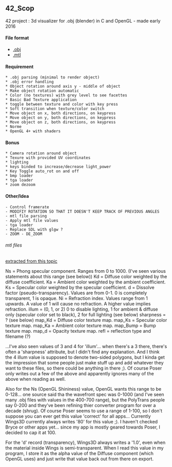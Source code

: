 ##  42_Scop
42 project : 3d visualizer for .obj (blender) in C and OpenGL - made early 2016

#### File format
* [.obj](http://www.martinreddy.net/gfx/3d/OBJ.spec)
* [.mtl](http://www.fileformat.info/format/material/)

#### Requirement
	* .obj parsing (minimal to render object)
	* .obj error handling
	* Object rotation around axis y - middle of object
	* Make object rotation automatic		
	* Color (no textures) with grey level to see facettes
	* Basic Bad Texture application
	* toggle between texture and color with key press
	* Soft transition when texture/color switch
	* Move object on x, both directions, on keypress
	* Move object on y, both directions, on keypress
	* Move object on z, both directions, on keypress
	* Norme
	* OpenGL 4+ with shaders

#### Bonus
	* Camera rotation around object
	* Texure with provided UV coordinates
	* lighting
	* keys binded to increase/decrease light_power
	* Key Toggle auto_rot on and off
	* bmp loader
	* tga loader
	* zoom dezoom

#### Other/Idea
	- Control framerate
	- MODIFIY ROTATION SO THAT IT DOESN'T KEEP TRACK OF PREVIOUS ANGLES
	- mtl file parsing
	- Apply mtl file values
	- tga loader
	- Replace SDL with glgw ?
	- ZOOM - DE_ZOOM


###### mtl files

[extracted from this topic](http://nendowingsmirai.yuku.com/forum/viewtopic/id/1723#.VsSZkpMrJBw)

Ns = Phong specular component. Ranges from 0 to 1000. (I've seen various statements about this range (see below))
Kd = Diffuse color weighted by the diffuse coefficient.
Ka = Ambient color weighted by the ambient coefficient.
Ks = Specular color weighted by the specular coefficient.
d = Dissolve factor (pseudo-transparency). Values are from 0-1. 0 is completely transparent, 1 is opaque.
Ni = Refraction index. Values range from 1 upwards. A value of 1 will cause no refraction. A higher value implies refraction.
illum = (0, 1, or 2) 0 to disable lighting, 1 for ambient & diffuse only (specular color set to black), 2 for full lighting (see below)
sharpness = ? (see below)
map_Kd = Diffuse color texture map.
map_Ks = Specular color texture map.
map_Ka = Ambient color texture map.
map_Bump = Bump texture map.
map_d = Opacity texture map.
refl = reflection type and filename (?)

...I've also seen values of 3 and 4 for 'illum'... when there's a 3 there, there's often a 'sharpness' attribute, but I didn't find any explanation. And I think the 4 illum value is supposed to denote two-sided polygons, but I kinda get the impression that some people just make stuff up and add whatever they want to these files, so there could be anything in there ;). Of course Poser only writes out a few of the above and apparently ignores many of the above when reading as well.

Also for the Ns (OpenGL Shininess) value, OpenGL wants this range to be 0-128... one source said tha the wavefront spec was 0-1000 (and I've seen many .obj files with values in the 400-700 range), but the PolyTrans people say 0-200 and they've been refining thier converter program for over a decade (shrug). Of course Poser seems to use a range of 1-100, so I don't suppose you can ever get this value 'correct'
for all apps... Currently Wings3D currently always writes '80' for this value ;). I haven't checked Bryce or other apps yet... since my app is mostly geared towards Poser, I decided to cap it at 100.

For the 'd' record (transparency), Wings3D always writes a '1.0', even when the material inside Wings is semi-transparent. When I read this value in my program, I store it as the alpha value of the Diffuse component (which OpenGL uses) and just write that value back out from there on export.
